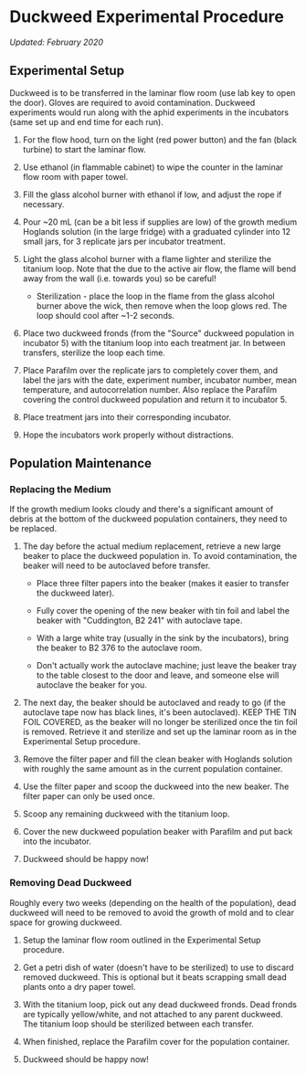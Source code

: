 # **Duckweed Experimental Procedure**

*Updated: February 2020*

## <span class="underline">Experimental Setup</span>

Duckweed is to be transferred in the laminar flow room (use lab key to open the door). Gloves are required to avoid contamination. Duckweed experiments would run along with the aphid experiments in the incubators (same set up and end time for each run).

1.  For the flow hood, turn on the light (red power button) and the fan (black turbine) to start the laminar flow.

2.  Use ethanol (in flammable cabinet) to wipe the counter in the laminar flow room with paper towel.

3.  Fill the glass alcohol burner with ethanol if low, and adjust the rope if necessary.

4.  Pour \~20 mL (can be a bit less if supplies are low) of the growth medium Hoglands solution (in the large fridge) with a graduated cylinder into 12 small jars, for 3 replicate jars per incubator treatment.

5.  Light the glass alcohol burner with a flame lighter and sterilize the titanium loop. Note that the due to the active air flow, the flame will bend away from the wall (i.e. towards you) so be careful!

    -   Sterilization - place the loop in the flame from the glass alcohol burner above the wick, then remove when the loop glows red. The loop should cool after \~1-2 seconds.

6.  Place two duckweed fronds (from the "Source" duckweed population in incubator 5) with the titanium loop into each treatment jar. In between transfers, sterilize the loop each time.

7.  Place Parafilm over the replicate jars to completely cover them, and label the jars with the date, experiment number, incubator number, mean temperature, and autocorrelation number. Also replace the Parafilm covering the control duckweed population and return it to incubator 5.

8.  Place treatment jars into their corresponding incubator.

9.  Hope the incubators work properly without distractions.

## <span class="underline">Population Maintenance</span>

###  Replacing the Medium

If the growth medium looks cloudy and there's a significant amount of debris at the bottom of the duckweed population containers, they need to be replaced.

1.  The day before the actual medium replacement, retrieve a new large beaker to place the duckweed population in. To avoid contamination, the beaker will need to be autoclaved before transfer.

	-  Place three filter papers into the beaker (makes it easier to transfer the duckweed later).

	-  Fully cover the opening of the new beaker with tin foil and label the beaker with "Cuddington, B2 241" with autoclave tape.

	-  With a large white tray (usually in the sink by the incubators), bring the beaker to B2 376 to the autoclave room.

	-  Don't actually work the autoclave machine; just leave the beaker tray to the table closest to the door and leave, and someone else will autoclave the beaker for you.

2.  The next day, the beaker should be autoclaved and ready to go (if the autoclave tape now has black lines, it's been autoclaved). KEEP THE TIN FOIL COVERED, as the beaker will no longer be sterilized once the tin foil is removed. Retrieve it and sterilize and set up the laminar room as in the Experimental Setup procedure.

3.  Remove the filter paper and fill the clean beaker with Hoglands solution with roughly the same amount as in the current population container.

4.  Use the filter paper and scoop the duckweed into the new beaker. The filter paper can only be used once.

5.  Scoop any remaining duckweed with the titanium loop.

6.  Cover the new duckweed population beaker with Parafilm and put back into the incubator.

7.  Duckweed should be happy now!

###  Removing Dead Duckweed

Roughly every two weeks (depending on the health of the population), dead duckweed will need to be removed to avoid the growth of mold and to clear space for growing duckweed.

1.  Setup the laminar flow room outlined in the Experimental Setup procedure.

2.  Get a petri dish of water (doesn't have to be sterilized) to use to discard removed duckweed. This is optional but it beats scrapping small dead plants onto a dry paper towel.

3.  With the titanium loop, pick out any dead duckweed fronds. Dead fronds are typically yellow/white, and not attached to any parent duckweed. The titanium loop should be sterilized between each transfer.

4.  When finished, replace the Parafilm cover for the population container.

5.  Duckweed should be happy now!
